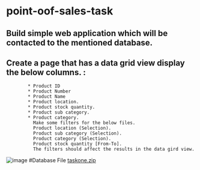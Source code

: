 # point-oof-sales-task
## Build simple web application which will be contacted to the mentioned database.
## Create a page that has a data grid view display the below columns. : 
            * Product ID
            * Product Number
            * Product Name
            * Product location.
            * Product stock quantity.
            * Product sub category.
            * Product category.
              Make some filters for the below files.
              Product location (Selection).
              Product sub category (Selection).
              Product category (Selection).
              Product stock quantity [From-To].
              The filters should affect the results in the data gird view.


![image](https://user-images.githubusercontent.com/7760254/160818847-d7bf1475-762d-465f-89ad-337ca6716495.png)
#Database File
[taskone.zip](https://github.com/EmadGamilAnton/web-mvc-task/files/8394340/taskone.zip)
